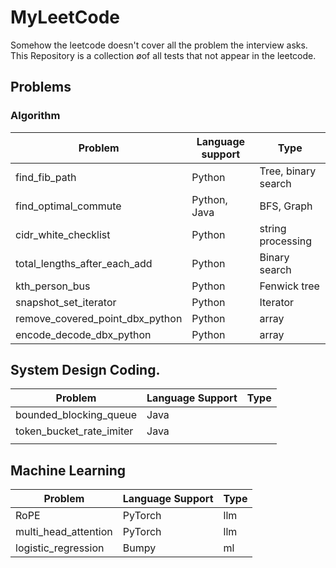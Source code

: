 # MyLeetCode
Somehow the leetcode doesn't cover all the problem the interview asks. This Repository is a collection øof all tests that not appear in the leetcode. 

## Problems

### Algorithm

| Problem                      | Language support | Type                |
| ---------------------------- | ---------------- | ------------------- |
| find_fib_path               | Python          | Tree, binary search |
| find_optimal_commute        | Python, Java    | BFS, Graph         |
| cidr_white_checklist        | Python          | string processing  |
| total_lengths_after_each_add| Python          | Binary search      |
| kth_person_bus             | Python          | Fenwick tree       |
| snapshot_set_iterator       | Python          | Iterator           |
| remove_covered_point_dbx_python | Python      | array             |
| encode_decode_dbx_python      | Python        | array             |


## System Design Coding.

| Problem                  | Language Support | Type |
| ------------------------ | ---------------- | ---- |
| bounded_blocking_queue   | Java             |      |
| token_bucket_rate_imiter | Java             |      |
|                          |                  |      |

 ## Machine Learning

| Problem              | Language Support | Type |
| -------------------- | ---------------- | ---- |
| RoPE                 | PyTorch          | llm  |
| multi_head_attention | PyTorch          | llm  |
| logistic_regression  | Bumpy            | ml   |

